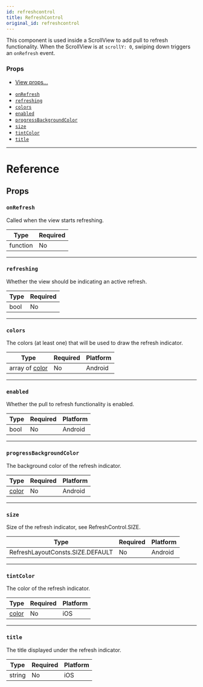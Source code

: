 ```yaml
---
id: refreshcontrol
title: RefreshControl
original_id: refreshcontrol
---
```


This component is used inside a ScrollView to add pull to refresh functionality. When the ScrollView is at `scrollY: 0`, swiping down triggers an `onRefresh` event.

### Props

- [View props...](view.md#props)

* [`onRefresh`](refreshcontrol.md#onrefresh)
* [`refreshing`](refreshcontrol.md#refreshing)
* [`colors`](refreshcontrol.md#colors)
* [`enabled`](refreshcontrol.md#enabled)
* [`progressBackgroundColor`](refreshcontrol.md#progressbackgroundcolor)
* [`size`](refreshcontrol.md#size)
* [`tintColor`](refreshcontrol.md#tintcolor)
* [`title`](refreshcontrol.md#title)

---

# Reference

## Props

### `onRefresh`

Called when the view starts refreshing.

| Type     | Required |
| -------- | -------- |
| function | No       |

---

### `refreshing`

Whether the view should be indicating an active refresh.

| Type | Required |
| ---- | -------- |
| bool | No       |

---

### `colors`

The colors (at least one) that will be used to draw the refresh indicator.

| Type                        | Required | Platform |
| --------------------------- | -------- | -------- |
| array of [color](colors.md) | No       | Android  |

---

### `enabled`

Whether the pull to refresh functionality is enabled.

| Type | Required | Platform |
| ---- | -------- | -------- |
| bool | No       | Android  |

---

### `progressBackgroundColor`

The background color of the refresh indicator.

| Type               | Required | Platform |
| ------------------ | -------- | -------- |
| [color](colors.md) | No       | Android  |

---

### `size`

Size of the refresh indicator, see RefreshControl.SIZE.

| Type                             | Required | Platform |
| -------------------------------- | -------- | -------- |
| RefreshLayoutConsts.SIZE.DEFAULT | No       | Android  |

---

### `tintColor`

The color of the refresh indicator.

| Type               | Required | Platform |
| ------------------ | -------- | -------- |
| [color](colors.md) | No       | iOS      |

---

### `title`

The title displayed under the refresh indicator.

| Type   | Required | Platform |
| ------ | -------- | -------- |
| string | No       | iOS      |
